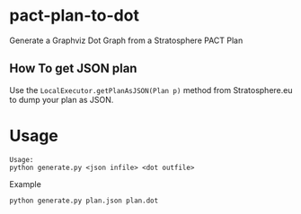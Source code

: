 pact-plan-to-dot
================

Generate a Graphviz Dot Graph from a Stratosphere PACT Plan


## How To get JSON plan

Use the `LocalExecutor.getPlanAsJSON(Plan p)` method from Stratosphere.eu to dump your plan as JSON.


# Usage

```
Usage: 
python generate.py <json infile> <dot outfile>
```

Example
```
python generate.py plan.json plan.dot
```


